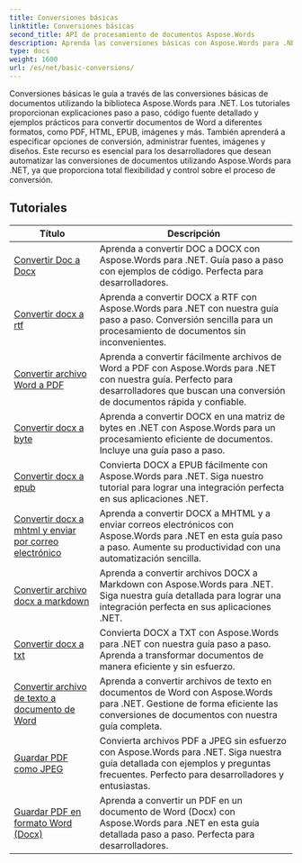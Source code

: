 ```yaml
---
title: Conversiones básicas
linktitle: Conversiones básicas
second_title: API de procesamiento de documentos Aspose.Words
description: Aprenda las conversiones básicas con Aspose.Words para .NET. Convierta fácilmente documentos de Word a otros formatos, como PDF, HTML, RTF y más.
type: docs
weight: 1600
url: /es/net/basic-conversions/
---
```


Conversiones básicas le guía a través de las conversiones básicas de documentos utilizando la biblioteca Aspose.Words para .NET. Los tutoriales proporcionan explicaciones paso a paso, código fuente detallado y ejemplos prácticos para convertir documentos de Word a diferentes formatos, como PDF, HTML, EPUB, imágenes y más. También aprenderá a especificar opciones de conversión, administrar fuentes, imágenes y diseños. Este recurso es esencial para los desarrolladores que desean automatizar las conversiones de documentos utilizando Aspose.Words para .NET, ya que proporciona total flexibilidad y control sobre el proceso de conversión.

 ## Tutoriales
| Título | Descripción |
| --- | --- |
| [Convertir Doc a Docx](./doc-to-docx/) | Aprenda a convertir DOC a DOCX con Aspose.Words para .NET. Guía paso a paso con ejemplos de código. Perfecta para desarrolladores.  |
| [Convertir docx a rtf](./docx-to-rtf/) | Aprenda a convertir DOCX a RTF con Aspose.Words para .NET con nuestra guía paso a paso. Conversión sencilla para un procesamiento de documentos sin inconvenientes. |  
| [Convertir archivo Word a PDF](./docx-to-pdf/) | Aprenda a convertir fácilmente archivos de Word a PDF con Aspose.Words para .NET con nuestra guía. Perfecto para desarrolladores que buscan una conversión de documentos rápida y confiable. | 
| [Convertir docx a byte](./docx-to-byte/) | Aprenda a convertir DOCX en una matriz de bytes en .NET con Aspose.Words para un procesamiento eficiente de documentos. Incluye una guía paso a paso. |  
| [Convertir docx a epub](./docx-to-epub/) | Convierta DOCX a EPUB fácilmente con Aspose.Words para .NET. Siga nuestro tutorial para lograr una integración perfecta en sus aplicaciones .NET. |
| [Convertir docx a mhtml y enviar por correo electrónico](./docx-to-mhtml-and-sending-email/) | Aprenda a convertir DOCX a MHTML y a enviar correos electrónicos con Aspose.Words para .NET en esta guía paso a paso. Aumente su productividad con una automatización sencilla. |
| [Convertir archivo docx a markdown](./docx-to-markdown/) | Aprenda a convertir archivos DOCX a Markdown con Aspose.Words para .NET. Siga nuestra guía detallada para lograr una integración perfecta en sus aplicaciones .NET. |
| [Convertir docx a txt](./docx-to-txt/) | Convierta DOCX a TXT con Aspose.Words para .NET con nuestra guía paso a paso. Aprenda a transformar documentos de manera eficiente y sin esfuerzo. |
| [Convertir archivo de texto a documento de Word](./txt-to-docx/) | Aprenda a convertir archivos de texto en documentos de Word con Aspose.Words para .NET. Gestione de forma eficiente las conversiones de documentos con nuestra guía completa. | 
| [Guardar PDF como JPEG](./pdf-to-jpeg/) | Convierta archivos PDF a JPEG sin esfuerzo con Aspose.Words para .NET. Siga nuestra guía detallada con ejemplos y preguntas frecuentes. Perfecto para desarrolladores y entusiastas. |
| [Guardar PDF en formato Word (Docx)](./pdf-to-docx/) | Aprenda a convertir un PDF en un documento de Word (Docx) con Aspose.Words para .NET en esta guía detallada paso a paso. Perfecta para desarrolladores. |